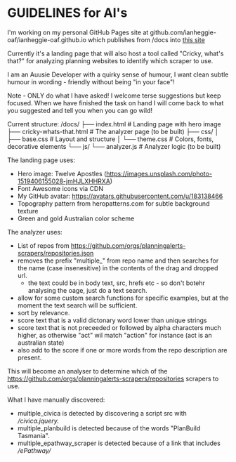 # GUIDELINES for AI's

I'm working on my personal GitHub Pages site at github.com/ianheggie-oaf/ianheggie-oaf.github.io 
which publishes from /docs into [this site](https://ianheggie-oaf.github.io/)

Currently it's a landing page that will also host a tool called "Cricky, what's that?" 
for analyzing planning websites to identify which scraper to use.

I am an Auusie Developer with a quirky sense of humour, I want clean subtle 
humour in wording - friendly without being "in your face"!

Note - ONLY do what I have asked! I welcome terse suggestions
but keep focused. When we have finished the task on hand I will
come back to what you suggested and tell you when you can go
wild!

Current structure:
/docs/
├── index.html           # Landing page with hero image
├── cricky-whats-that.html  # The analyzer page (to be built)
├── css/
│   ├── base.css        # Layout and structure
│   └── theme.css       # Colors, fonts, decorative elements
└── js/
    └── analyzer.js     # Analyzer logic (to be built)

The landing page uses:
- Hero image: Twelve Apostles (https://images.unsplash.com/photo-1519406155028-jmHJLXHHRXA)
- Font Awesome icons via CDN
- My GitHub avatar: https://avatars.githubusercontent.com/u/183138466
- Topography pattern from heropatterns.com for subtle background texture
- Green and gold Australian color scheme

The analyzer uses:
- List of repos from https://github.com/orgs/planningalerts-scrapers/repositories.json
- removes the prefix "multiple_" from repo name and then searches for the name (case insenesitive) in the contents of the drag and dropped url.
  - the text could be in body text, src, hrefs etc - so don't botehr analysing the oage, just do a text search.
- allow for some custom search functions for specific examples, but at the moment the text search will be sufficient.
- sort by relevance.
- score text that is a valid dictonary word lower than unique strings
- score text that is not preceeded or followed by alpha characters much higher, as otherwise "act" wil match "action" for instance (act is an australian state)
- also add to the score if one or more words from the repo description are present.

This will become an analyser to determine which of the https://github.com/orgs/planningalerts-scrapers/repositories scrapers to use.

What I have manually discovered:
* multiple_civica is detected by discovering a script src with */civica.jquery.*
* multiple_planbuild is detected because of the words "PlanBuild Tasmania".
* multiple_epathway_scraper is detected because of a link that includes */ePathway/*

